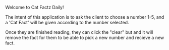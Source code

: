 Welcome to Cat Factz Daily!

The intent of this application is to ask the client to choose a number 1-5, and a 'Cat Fact' will be given according to the number selected. 

Once they are finished reading, they can click the "clear" but and it will remove the fact for them to be able to pick a new number and recieve a new fact. 
